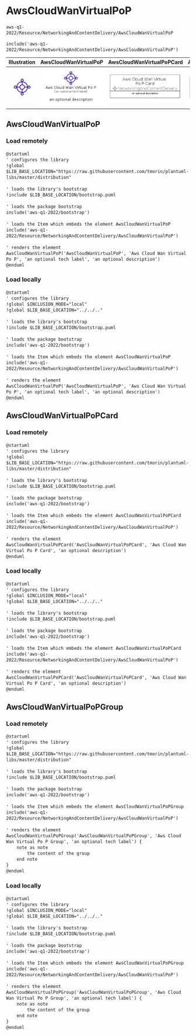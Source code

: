 # AwsCloudWanVirtualPoP


```text
aws-q1-2022/Resource/NetworkingAndContentDelivery/AwsCloudWanVirtualPoP
```

```text
include('aws-q1-2022/Resource/NetworkingAndContentDelivery/AwsCloudWanVirtualPoP')
```



| Illustration | AwsCloudWanVirtualPoP | AwsCloudWanVirtualPoPCard | AwsCloudWanVirtualPoPGroup |
| :---: | :---: | :---: | :---: |
| ![illustration for Illustration](../../../aws-q1-2022/Resource/NetworkingAndContentDelivery/AwsCloudWanVirtualPoP.png) | ![illustration for AwsCloudWanVirtualPoP](../../../aws-q1-2022/Resource/NetworkingAndContentDelivery/AwsCloudWanVirtualPoP.Local.png) | ![illustration for AwsCloudWanVirtualPoPCard](../../../aws-q1-2022/Resource/NetworkingAndContentDelivery/AwsCloudWanVirtualPoPCard.Local.png) | ![illustration for AwsCloudWanVirtualPoPGroup](../../../aws-q1-2022/Resource/NetworkingAndContentDelivery/AwsCloudWanVirtualPoPGroup.Local.png) |




## AwsCloudWanVirtualPoP

### Load remotely
```plantuml
@startuml
' configures the library
!global $LIB_BASE_LOCATION="https://raw.githubusercontent.com/tmorin/plantuml-libs/master/distribution"

' loads the library's bootstrap
!include $LIB_BASE_LOCATION/bootstrap.puml

' loads the package bootstrap
include('aws-q1-2022/bootstrap')

' loads the Item which embeds the element AwsCloudWanVirtualPoP
include('aws-q1-2022/Resource/NetworkingAndContentDelivery/AwsCloudWanVirtualPoP')

' renders the element
AwsCloudWanVirtualPoP('AwsCloudWanVirtualPoP', 'Aws Cloud Wan Virtual Po P', 'an optional tech label', 'an optional description')
@enduml
```

### Load locally
```plantuml
@startuml
' configures the library
!global $INCLUSION_MODE="local"
!global $LIB_BASE_LOCATION="../../.."

' loads the library's bootstrap
!include $LIB_BASE_LOCATION/bootstrap.puml

' loads the package bootstrap
include('aws-q1-2022/bootstrap')

' loads the Item which embeds the element AwsCloudWanVirtualPoP
include('aws-q1-2022/Resource/NetworkingAndContentDelivery/AwsCloudWanVirtualPoP')

' renders the element
AwsCloudWanVirtualPoP('AwsCloudWanVirtualPoP', 'Aws Cloud Wan Virtual Po P', 'an optional tech label', 'an optional description')
@enduml
```

## AwsCloudWanVirtualPoPCard

### Load remotely
```plantuml
@startuml
' configures the library
!global $LIB_BASE_LOCATION="https://raw.githubusercontent.com/tmorin/plantuml-libs/master/distribution"

' loads the library's bootstrap
!include $LIB_BASE_LOCATION/bootstrap.puml

' loads the package bootstrap
include('aws-q1-2022/bootstrap')

' loads the Item which embeds the element AwsCloudWanVirtualPoPCard
include('aws-q1-2022/Resource/NetworkingAndContentDelivery/AwsCloudWanVirtualPoP')

' renders the element
AwsCloudWanVirtualPoPCard('AwsCloudWanVirtualPoPCard', 'Aws Cloud Wan Virtual Po P Card', 'an optional description')
@enduml
```

### Load locally
```plantuml
@startuml
' configures the library
!global $INCLUSION_MODE="local"
!global $LIB_BASE_LOCATION="../../.."

' loads the library's bootstrap
!include $LIB_BASE_LOCATION/bootstrap.puml

' loads the package bootstrap
include('aws-q1-2022/bootstrap')

' loads the Item which embeds the element AwsCloudWanVirtualPoPCard
include('aws-q1-2022/Resource/NetworkingAndContentDelivery/AwsCloudWanVirtualPoP')

' renders the element
AwsCloudWanVirtualPoPCard('AwsCloudWanVirtualPoPCard', 'Aws Cloud Wan Virtual Po P Card', 'an optional description')
@enduml
```

## AwsCloudWanVirtualPoPGroup

### Load remotely
```plantuml
@startuml
' configures the library
!global $LIB_BASE_LOCATION="https://raw.githubusercontent.com/tmorin/plantuml-libs/master/distribution"

' loads the library's bootstrap
!include $LIB_BASE_LOCATION/bootstrap.puml

' loads the package bootstrap
include('aws-q1-2022/bootstrap')

' loads the Item which embeds the element AwsCloudWanVirtualPoPGroup
include('aws-q1-2022/Resource/NetworkingAndContentDelivery/AwsCloudWanVirtualPoP')

' renders the element
AwsCloudWanVirtualPoPGroup('AwsCloudWanVirtualPoPGroup', 'Aws Cloud Wan Virtual Po P Group', 'an optional tech label') {
    note as note
        the content of the group
    end note
}
@enduml
```

### Load locally
```plantuml
@startuml
' configures the library
!global $INCLUSION_MODE="local"
!global $LIB_BASE_LOCATION="../../.."

' loads the library's bootstrap
!include $LIB_BASE_LOCATION/bootstrap.puml

' loads the package bootstrap
include('aws-q1-2022/bootstrap')

' loads the Item which embeds the element AwsCloudWanVirtualPoPGroup
include('aws-q1-2022/Resource/NetworkingAndContentDelivery/AwsCloudWanVirtualPoP')

' renders the element
AwsCloudWanVirtualPoPGroup('AwsCloudWanVirtualPoPGroup', 'Aws Cloud Wan Virtual Po P Group', 'an optional tech label') {
    note as note
        the content of the group
    end note
}
@enduml
```


